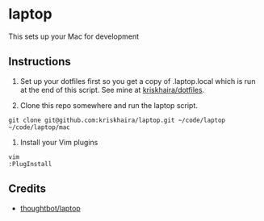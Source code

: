 # laptop

This sets up your Mac for development

## Instructions

1. Set up your dotfiles first so you get a copy of .laptop.local which is run at the end of this script. See mine at [kriskhaira/dotfiles](https://github.com/kriskhaira/dotfiles).

1. Clone this repo somewhere and run the laptop script.

  ```
  git clone git@github.com:kriskhaira/laptop.git ~/code/laptop
  ~/code/laptop/mac
  ```
   
1. Install your Vim plugins

  ```
  vim
  :PlugInstall
  ```
  
  
## Credits

* [thoughtbot/laptop](https://github.com/thoughtbot/laptop)